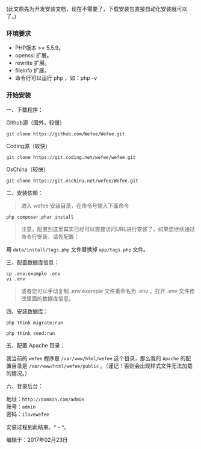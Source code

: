 (此文原先为开发安装文档，现在不需要了，下载安装包直接自动化安装就可以了。)

### 环境要求

* PHP版本 &gt;= 5.5.9。
* openssl 扩展。
* rewrite 扩展。
* fileinfo 扩展。
* 命令行可以运行 php ，如：php -v

### 开始安装

一、下载程序：

Github源（国外，较慢）

```
git clone https://github.com/Wefee/Wefee.git
```

Coding源（较快）

```
git clone https://git.coding.net/wefee/wefee.git
```

OsChina（较快）

```
git clone https://git.oschina.net/wefee/Wefee.git
```

二、安装依赖：

> 进入 wefee 安装目录，在命令号输入下面命令

```
php composer.phar install
```

> 注意，配置到这里其实已经可以直接访问URL进行安装了，如果您继续通过命令行安装，请先配置：

用 `data/install/tags.php` 文件替换掉 `app/tags.php` 文件。

三、配置数据库信息：

```
cp .env.example .env
vi .env
```

> 或者您可以手动复制 .env.example 文件重命名为 .env ，打开 .env 文件修改里面的数据库信息。

四、安装数据库：

```
php think migrate:run

php think seed:run
```

五、配置 Apache 目录：

我当前的 `wefee` 程序是 `/var/www/html/wefee` 这个目录，那么我的 `Apache` 的配置目录是 `/var/www/html/wefee/public` 。（谨记！否则会出现样式文件无法加载的情况。）

六、登录后台：

地址：`http://domain.com/admin`  
账号：`admin`  
密码：`ilovewefee`

安装过程到此结束。^ - ^。



编辑于：2017年02月23日

